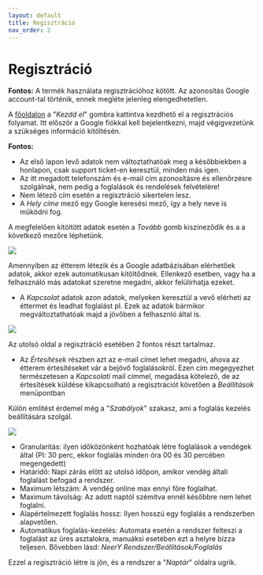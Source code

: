 ```yaml
---
layout: default
title: Regisztráció
nav_order: 2
---
```

# Regisztráció
**Fontos:** A termék használata regisztrációhoz kötött. Az azonosítás Google account-tal történik, ennek megléte jelenleg elengedhetetlen.

A [főoldalon](https://places.neery.net) a "_Kezdd el_" gombra kattintva kezdhető el a regisztrációs folyamat. Itt először a Google fiókkal kell bejelentkezni, majd végigvezetünk a szükséges információ kitöltésén.

**Fontos:**
* Az első lapon levő adatok nem változtathatóak meg a későbbiekben a honlapon, csak support ticket-en keresztül, minden más igen. 
* Az itt megadott telefonszám és e-mail cím azonosításre és ellenőrzésre szolgálnak, nem pedig a foglalások és rendelések felvételére! 
* Nem létező cím esetén a regisztráció sikertelen lesz.
* A _Hely címe_ mező egy Google keresési mező, így a hely neve is működni fog.

A megfelelően kitöltött adatok esetén a _Tovább_ gomb kiszíneződik és a a következő mezőre léphetünk.

![](../../assets/images/onboarding/screen_1.png)

Amennyiben az étterem létezik és a Google adatbázisában elérhetőek adatok, akkor ezek automatikusan kitöltődnek. Ellenkező esetben, vagy ha a felhasználó más adatokat szeretne megadni, akkor felülírhatja ezeket.
* A _Kapcsolat_ adatok azon adatok, melyeken keresztül a vevő elérheti az éttermet és leadhat foglalást pl. Ezek az adatok bármikor megváltoztathatóak majd a jövőben a felhasznló által is.

![](../../assets/images/onboarding/screen_2.png)

Az utolsó oldal a regisztráció esetében 2 fontos részt tartalmaz.

* Az _Értesítések_ részben azt az e-mail címet lehet megadni, ahova az étterem értesítéseket vár a bejövő foglalásokról. Ezen cím megegyezhet természetesen a _Kapcsolati_ mail címmel, megadása kötelező, de az értesítések küldése kikapcsolható a regisztrációt követően a _Beállítások_ menüpontban

Külön említést érdemel még a "_Szabályok_" szakasz, ami a foglalás kezelés beállítására szolgál. 

![](../../assets/images/onboarding/screen_3.png)

* Granularitás: ilyen időközönként hozhatóak létre foglalások a vendégek által (Pl: 30 perc, ekkor foglalás minden óra 00 és 30 percében megengedett)
* Határidő: Napi zárás előtt az utolsó időpon, amikor vendég általi foglalást befogad a rendszer.
* Maximum létszám: A vendég online max ennyi főre foglalhat.
* Maximum távolság: Az adott naptól szémítva ennél későbbre nem lehet foglalni.
* Alapértelmezett foglalás hossz: Ilyen hosszú egy foglalás a rendszerben alapvetően.
* Automatikus foglalás-kezelés: Automata esetén a rendszer felteszi a foglalást az üres asztalokra, manuáksi esetében ezt a helyre bízza teljesen. Bővebben lásd: _NeerY Rendszer/Beállítások/Foglalás_

Ezzel a regisztráció létre is jön, és a rendszer a "_Naptár_" oldalra ugrik.